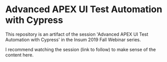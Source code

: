 # Advanced APEX UI Test Automation with Cypress

This repository is an artifact of the session 'Advanced APEX UI Test Automation with Cypress' in the Insum 2019 Fall Webinar series.

I recommend watching the session (link to follow) to make sense of the content here.
